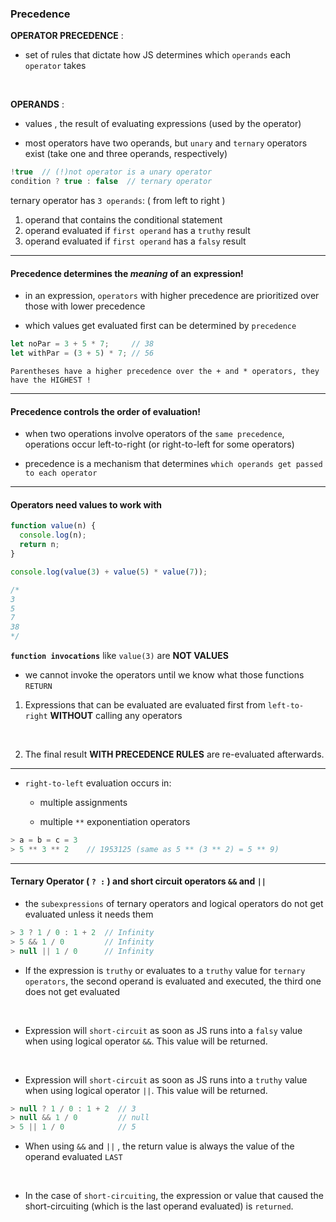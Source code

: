 ### Precedence ###

**OPERATOR PRECEDENCE** : 
- set of rules that dictate how JS determines which `operands` each `operator` takes

<br>

**OPERANDS** :
- values , the result of evaluating expressions (used by the operator)

- most operators have two operands, but `unary` and `ternary` operators exist (take one and three operands, respectively)

```javascript
!true  // (!)not operator is a unary operator
condition ? true : false  // ternary operator
```

ternary operator has `3 operands`:
( from left to right )
1. operand that contains the conditional statement 
2. operand evaluated if `first operand` has a `truthy` result
3. operand evaluated if `first operand` has a `falsy` result

___

#### Precedence determines the ***meaning*** of an expression! ####

- in an expression, `operators` with higher precedence are prioritized over those with lower precedence 

- which values get evaluated first can be determined by `precedence`

```javascript
let noPar = 3 + 5 * 7;     // 38
let withPar = (3 + 5) * 7; // 56
```

`Parentheses have a higher precedence over the + and * operators, they have the HIGHEST !`

___

#### Precedence controls the order of evaluation! ####

- when two operations involve operators of the `same precedence`, operations occur left-to-right (or right-to-left for some operators)

- precedence is a mechanism that determines `which operands get passed to each operator`

___

#### Operators need values to work with ####

```javascript
function value(n) {
  console.log(n);
  return n;
}

console.log(value(3) + value(5) * value(7));

/*
3
5
7
38
*/
```

**`function invocations`** like `value(3)` are **NOT VALUES**

- we cannot invoke the operators until we know what those functions `RETURN`

1. Expressions that can be evaluated are evaluated first from `left-to-right` **WITHOUT** calling any operators

<br>

2. The final result **WITH PRECEDENCE RULES** are re-evaluated afterwards.

___

- `right-to-left` evaluation occurs in: 

  - multiple assignments 

  - multiple `**` exponentiation operators

```javascript
> a = b = c = 3
> 5 ** 3 ** 2    // 1953125 (same as 5 ** (3 ** 2) = 5 ** 9)
```

___

#### Ternary Operator ( `? :` ) and short circuit operators `&&` and `||` ####

- the `subexpressions` of ternary operators and logical operators do not get evaluated unless it needs them

```javascript
> 3 ? 1 / 0 : 1 + 2  // Infinity
> 5 && 1 / 0         // Infinity
> null || 1 / 0      // Infinity
```

- If the expression is `truthy` or evaluates to a `truthy` value for `ternary operators`, the second operand is evaluated and executed, the third one does not get evaluated

<br>

- Expression will `short-circuit` as soon as JS runs into a `falsy` value when using logical operator `&&`. This value will be returned.

<br>

- Expression will `short-circuit` as soon as JS runs into a `truthy` value when using logical operator `||`. This value will be returned.

```javascript
> null ? 1 / 0 : 1 + 2  // 3
> null && 1 / 0         // null
> 5 || 1 / 0            // 5
```

- When using `&&` and `||` , the return value is always the value of the operand evaluated `LAST`

<br>

- In the case of `short-circuiting`, the expression or value that caused the short-circuiting (which is the last operand evaluated) is `returned`.